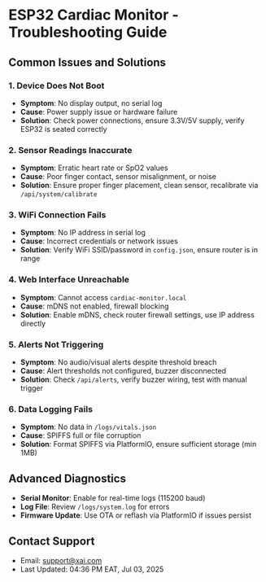 # ESP32 Cardiac Monitor - Troubleshooting Guide
## Common Issues and Solutions
### 1. Device Does Not Boot
- **Symptom**: No display output, no serial log
- **Cause**: Power supply issue or hardware failure
- **Solution**: Check power connections, ensure 3.3V/5V supply, verify ESP32 is seated correctly
### 2. Sensor Readings Inaccurate
- **Symptom**: Erratic heart rate or SpO2 values
- **Cause**: Poor finger contact, sensor misalignment, or noise
- **Solution**: Ensure proper finger placement, clean sensor, recalibrate via `/api/system/calibrate`
### 3. WiFi Connection Fails
- **Symptom**: No IP address in serial log
- **Cause**: Incorrect credentials or network issues
- **Solution**: Verify WiFi SSID/password in `config.json`, ensure router is in range
### 4. Web Interface Unreachable
- **Symptom**: Cannot access `cardiac-monitor.local`
- **Cause**: mDNS not enabled, firewall blocking
- **Solution**: Enable mDNS, check router firewall settings, use IP address directly
### 5. Alerts Not Triggering
- **Symptom**: No audio/visual alerts despite threshold breach
- **Cause**: Alert thresholds not configured, buzzer disconnected
- **Solution**: Check `/api/alerts`, verify buzzer wiring, test with manual trigger
### 6. Data Logging Fails
- **Symptom**: No data in `/logs/vitals.json`
- **Cause**: SPIFFS full or file corruption
- **Solution**: Format SPIFFS via PlatformIO, ensure sufficient storage (min 1MB)
## Advanced Diagnostics
- **Serial Monitor**: Enable for real-time logs (115200 baud)
- **Log File**: Review `/logs/system.log` for errors
- **Firmware Update**: Use OTA or reflash via PlatformIO if issues persist
## Contact Support
- Email: support@xai.com
- Last Updated: 04:36 PM EAT, Jul 03, 2025